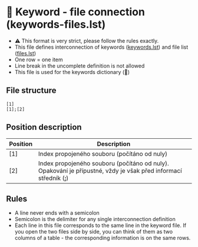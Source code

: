 # 📇 Keyword - file connection (keywords-files.lst)

- ⚠️ This format is very strict, please follow the rules exactly.
- This file defines interconnection of keywords ([keywords.lst][Dkeywords.lst]) and file list ([files.lst][Dfiles.lst])
- One row = one item
- Line break in the uncomplete definition is not allowed
- This file is used for the keywords dictionary (📇)

## File structure

```
[1]
[1];[2]
```

## Position description

| Position | Description |
|---|---|
| [1] | Index propojeného souboru (počítáno od nuly) |
| [2] | Index propojeného souboru (počítáno od nuly). Opakování je přípustné, vždy je však před informací středník (**;**) |

## Rules

- A line never ends with a semicolon
- Semicolon is the delimiter for any single interconnection definition
- Each line in this file corresponds to the same line in the keyword file. If you open the two files side by side, you can think of them as two columns of a table - the corresponding information is on the same rows.

[Dfiles.lst]: mdata/files.lst.md "files.lst"
[Dkeywords.lst]: mdata/keywords.lst.md "keywords.lst"
